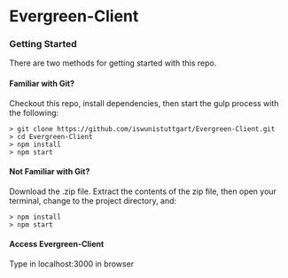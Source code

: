# Evergreen-Client


### Getting Started

There are two methods for getting started with this repo.

#### Familiar with Git?

Checkout this repo, install dependencies, then start the gulp process with the following:

```
> git clone https://github.com/iswunistuttgart/Evergreen-Client.git
> cd Evergreen-Client
> npm install
> npm start

```

#### Not Familiar with Git?

Download the .zip file.  Extract the contents of the zip file, then open your terminal, change to the project directory, and:

 ```
 > npm install
 > npm start
 ```

#### Access Evergreen-Client
Type in localhost:3000 in browser
